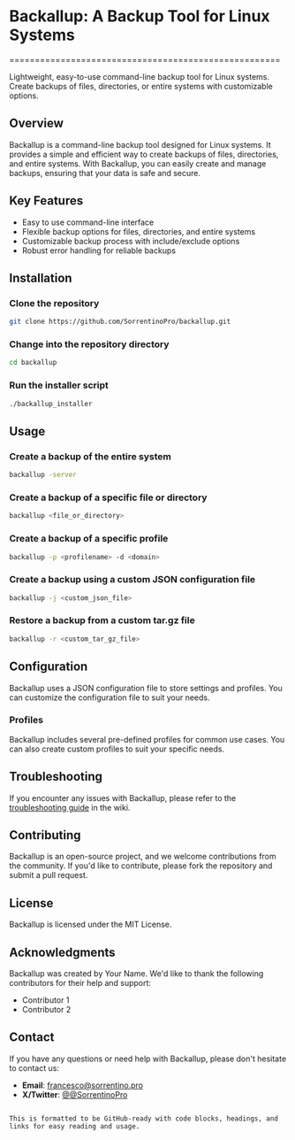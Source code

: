 # Backallup: A Backup Tool for Linux Systems
=====================================================

Lightweight, easy-to-use command-line backup tool for Linux systems. Create backups of files, directories, or entire systems with customizable options.

## Overview
Backallup is a command-line backup tool designed for Linux systems. It provides a simple and efficient way to create backups of files, directories, and entire systems. With Backallup, you can easily create and manage backups, ensuring that your data is safe and secure.

## Key Features
- Easy to use command-line interface
- Flexible backup options for files, directories, and entire systems
- Customizable backup process with include/exclude options
- Robust error handling for reliable backups

## Installation

### Clone the repository
```bash
git clone https://github.com/SorrentinoPro/backallup.git
```

### Change into the repository directory
```bash
cd backallup
```

### Run the installer script
```bash
./backallup_installer
```

## Usage

### Create a backup of the entire system
```bash
backallup -server
```

### Create a backup of a specific file or directory
```bash
backallup <file_or_directory>
```

### Create a backup of a specific profile
```bash
backallup -p <profilename> -d <domain>
```

### Create a backup using a custom JSON configuration file
```bash
backallup -j <custom_json_file>
```

### Restore a backup from a custom tar.gz file
```bash
backallup -r <custom_tar_gz_file>
```

## Configuration
Backallup uses a JSON configuration file to store settings and profiles. You can customize the configuration file to suit your needs.

### Profiles
Backallup includes several pre-defined profiles for common use cases. You can also create custom profiles to suit your specific needs.

## Troubleshooting
If you encounter any issues with Backallup, please refer to the [troubleshooting guide](https://github.com/SorrentinoPro/backallup/wiki) in the wiki.

## Contributing
Backallup is an open-source project, and we welcome contributions from the community. If you'd like to contribute, please fork the repository and submit a pull request.

## License
Backallup is licensed under the MIT License.

## Acknowledgments
Backallup was created by Your Name. We'd like to thank the following contributors for their help and support:
- Contributor 1
- Contributor 2

## Contact
If you have any questions or need help with Backallup, please don't hesitate to contact us:

- **Email**: [francesco@sorrentino.pro](mailto:francesco@sorrentino.pro)
- **X/Twitter**: [@@SorrentinoPro]([https://x.com/SorrentinoPro](https://x.com/SorrentinoPro))
```

This is formatted to be GitHub-ready with code blocks, headings, and links for easy reading and usage.
